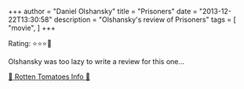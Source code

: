 +++
author = "Daniel Olshansky"
title = "Prisoners"
date = "2013-12-22T13:30:58"
description = "Olshansky's review of Prisoners"
tags = [
    "movie",
]
+++

Rating: ⭐⭐⭐🌟

Olshansky was too lazy to write a review for this one...

[🍅 Rotten Tomatoes Info 🍅](https://www.rottentomatoes.com//m/prisoners_2013)